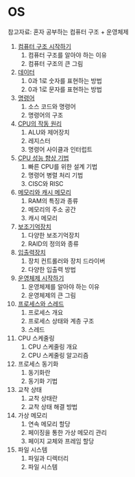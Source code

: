 # OS

참고자료: 혼자 공부하는 컴퓨터 구조 + 운영체제

1. [컴퓨터 구조 시작하기](./컴퓨터%20구조%20시작하기.md)
    1. 컴퓨터 구조를 알아야 하는 이유
    2. 컴퓨터 구조의 큰 그림
2. [데이터](./데이터.md)
    1. 0과 1로 숫자를 표현하는 방법
    2. 0과 1로 문자를 표현하는 방법
3. [명령어](./명령어.md)
    1. 소스 코드와 명령어
    2. 명령어의 구조
4. [CPU의 작동 원리](./CPU의%20작동%20원리.md)
    1. ALU와 제어장치
    2. 레지스터
    3. 명령어 사이클과 인터럽트
5. [CPU 성능 향상 기법](./CPU%20성능%20향상%20기법.md)
    1. 빠른 CPU를 위한 설계 기법
    2. 명령어 병렬 처리 기법
    3. CISC와 RISC
6. [메모리와 캐시 메모리](./메모리와%20캐시%20메모리.md)
    1. RAM의 특징과 종류
    2. 메모리의 주소 공간
    3. 캐시 메모리
7. [보조기억장치](./보조기억장치.md)
    1. 다양한 보조기억장치
    2. RAID의 정의와 종류
8. [입출력장치](./입출력장치.md)
    1. 장치 컨트롤러와 장치 드라이버
    2. 다양한 입출력 방법
9. [운영체제 시작하기](./운영체제%20시작하기.md)
    1. 운영체제를 알아야 하는 이유
    2. 운영체제의 큰 그림
10. [프로세스와 스레드](./프로세스와%20스레드.md)
    1. 프로세스 개요
    2. 프로세스 상태와 계층 구조
    3. 스레드
11. CPU 스케줄링
    1. CPU 스케줄링 개요
    2. CPU 스케줄링 알고리즘
12. 프로세스 동기화
    1. 동기화란
    2. 동기화 기법
13. 교착 상태
    1. 교착 상태란
    2. 교착 상태 해결 방법
14. 가상 메모리
    1. 연속 메모리 할당
    2. 페이징을 통한 가상 메모리 관리
    3. 페이지 교체와 프레임 할당
15. 파일 시스템
    1. 파일과 디렉터리
    2. 파일 시스템
